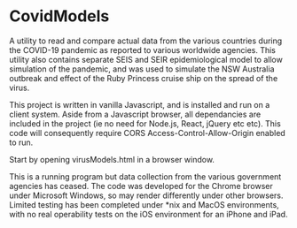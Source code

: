# CovidModels
A utility to read and compare actual data from the various countries during the COVID-19 pandemic as reported to various worldwide agencies.  This utility also contains separate SEIS and SEIR epidemiological model to allow simulation of the pandemic, and was used to simulate the NSW Australia outbreak and effect of the Ruby Princess cruise ship on the spread of the virus.

This project is written in vanilla Javascript, and is installed and run on a client system. Aside from a Javascript browser, all dependancies are included in the project (ie no need for Node.js, React, jQuery etc etc). This code will consequently require CORS Access-Control-Allow-Origin enabled to run.

Start by opening virusModels.html in a browser window.

This is a running program but data collection from the various government agencies has ceased. The code was developed for the Chrome browser under Microsoft Windows, so may render differently under other browsers. Limited testing has been completed under *nix and MacOS environments, with no real operability tests on the iOS environment for an iPhone and iPad.

